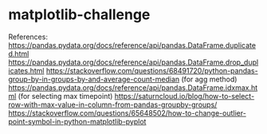 # matplotlib-challenge





References:
https://pandas.pydata.org/docs/reference/api/pandas.DataFrame.duplicated.html
https://pandas.pydata.org/docs/reference/api/pandas.DataFrame.drop_duplicates.html
https://stackoverflow.com/questions/68491720/python-pandas-group-by-in-groups-by-and-average-count-median (for agg method)
https://pandas.pydata.org/docs/reference/api/pandas.DataFrame.idxmax.html (for selecting max timepoint)
https://saturncloud.io/blog/how-to-select-row-with-max-value-in-column-from-pandas-groupby-groups/
https://stackoverflow.com/questions/65648502/how-to-change-outlier-point-symbol-in-python-matplotlib-pyplot
